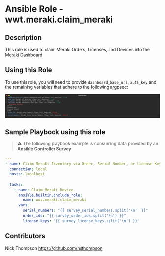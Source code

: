 # Ansible Role - wwt.meraki.claim_meraki

## Description

This role is used to claim Meraki Orders, Licenses, and Devices into the Meraki Dashboard

## Using this Role

To use this role, you will need to provide `dashboard_base_url`, `auth_key` and the remaining variables that adhere to the following argpsec:

![Argument Spec](./assets/claim_meraki.svg)

## Sample Playbook using this role

> :warning: The following playbook example is consuming data provided by an **Ansible Controller Survey**

```yaml
---
- name: Claim Meraki Inventory via Order, Serial Number, or License Key
  connection: local
  hosts: localhost

  tasks:
    - name: Claim Meraki Device
      ansible.builtin.include_role:
        name: wwt.meraki.claim_meraki
      vars:
        serial_numbers: "{{ survey_serial_numbers.split('\n') }}"
        order_ids: "{{ survey_order_ids.split('\n') }}"
        license_keys: "{{ survey_license_keys.split('\n') }}"
```

## Contributors

Nick Thompson <https://github.com/nsthompson>
